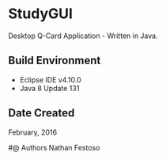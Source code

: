 # StudyGUI
Desktop Q-Card Application -  Written in Java.

## Build Environment
- Eclipse IDE v4.10.0
- Java 8 Update 131

## Date Created
February, 2016

#@ Authors
Nathan Festoso
